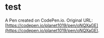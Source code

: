 # test

A Pen created on CodePen.io. Original URL: [https://codepen.io/planet1019/pen/oNQXaGE](https://codepen.io/planet1019/pen/oNQXaGE).

